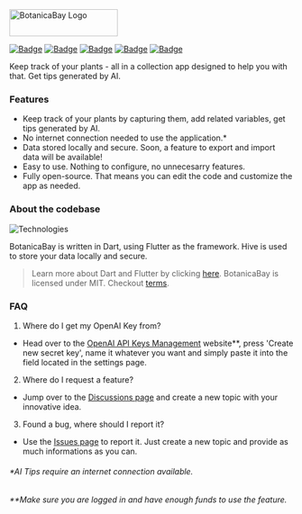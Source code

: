 <img src="https://i.imgur.com/fLZb9uX.png" alt="BotanicaBay Logo" width="192" height="48">

[![Badge](https://img.shields.io/badge/version-0.6.7-yellow?style=for-the-badge)](https://github.com/sauciucrazvan/botanicabay/releases)
[![Badge](https://img.shields.io/github/forks/sauciucrazvan/botanicabay?style=for-the-badge)](https://github.com/sauciucrazvan/botanicabay/forks)
[![Badge](https://img.shields.io/github/stars/sauciucrazvan/botanicabay?style=for-the-badge)](https://github.com/sauciucrazvan/botanicabay/stargazers)
[![Badge](https://img.shields.io/github/issues/sauciucrazvan/botanicabay?style=for-the-badge)](https://github.com/sauciucrazvan/botanicabay/issues)
[![Badge](https://img.shields.io/badge/License-MIT-yellow.svg?style=for-the-badge)](https://opensource.org/licenses/MIT)

Keep track of your plants - all in a collection app designed to help you with that. Get tips generated by AI.

### Features
- Keep track of your plants by capturing them, add related variables, get tips generated by AI.
- No internet connection needed to use the application.*
- Data stored locally and secure. Soon, a feature to export and import data will be available!
- Easy to use. Nothing to configure, no unnecesarry features.
- Fully open-source. That means you can edit the code and customize the app as needed.

### About the codebase

![Technologies](https://skillicons.dev/icons?i=dart,flutter)

BotanicaBay is written in Dart, using Flutter as the framework. Hive is used to store your data locally and secure.

> Learn more about Dart and Flutter by clicking [here](https://docs.flutter.dev/).
> BotanicaBay is licensed under MIT. Checkout [terms](https://github.com/sauciucrazvan/botanicabay?tab=MIT-1-ov-file).

### FAQ

1. Where do I get my OpenAI Key from?
- Head over to the [OpenAI API Keys Management](https://platform.openai.com/api-keys) website**, press 'Create new secret key', name it whatever you want and simply paste it into the field located in the settings page.

2. Where do I request a feature?
- Jump over to the [Discussions page](https://github.com/sauciucrazvan/botanicabay/discussions) and create a new topic with your innovative idea.

3. Found a bug, where should I report it?
- Use the [Issues page](https://github.com/sauciucrazvan/botanicabay/issues) to report it. Just create a new topic and provide as much informations as you can.

###### *AI Tips require an internet connection available.
###### **Make sure you are logged in and have enough funds to use the feature.
